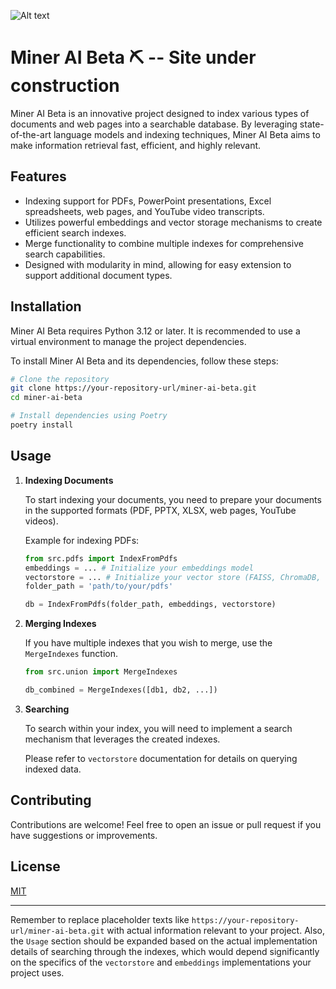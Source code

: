![Alt text](images\logo\MINER-AI.png)

# Miner AI Beta ⛏️ -- Site under construction

Miner AI Beta is an innovative project designed to index various types of documents and web pages into a searchable database. By leveraging state-of-the-art language models and indexing techniques, Miner AI Beta aims to make information retrieval fast, efficient, and highly relevant.

## Features

- Indexing support for PDFs, PowerPoint presentations, Excel spreadsheets, web pages, and YouTube video transcripts.
- Utilizes powerful embeddings and vector storage mechanisms to create efficient search indexes.
- Merge functionality to combine multiple indexes for comprehensive search capabilities.
- Designed with modularity in mind, allowing for easy extension to support additional document types.

## Installation

Miner AI Beta requires Python 3.12 or later. It is recommended to use a virtual environment to manage the project dependencies.

To install Miner AI Beta and its dependencies, follow these steps:

```bash
# Clone the repository
git clone https://your-repository-url/miner-ai-beta.git
cd miner-ai-beta

# Install dependencies using Poetry
poetry install
```

## Usage

1. **Indexing Documents**

   To start indexing your documents, you need to prepare your documents in the supported formats (PDF, PPTX, XLSX, web pages, YouTube videos).

   Example for indexing PDFs:

   ```python
   from src.pdfs import IndexFromPdfs
   embeddings = ... # Initialize your embeddings model
   vectorstore = ... # Initialize your vector store (FAISS, ChromaDB, etc.)
   folder_path = 'path/to/your/pdfs'

   db = IndexFromPdfs(folder_path, embeddings, vectorstore)
   ```

2. **Merging Indexes**

   If you have multiple indexes that you wish to merge, use the `MergeIndexes` function.

   ```python
   from src.union import MergeIndexes

   db_combined = MergeIndexes([db1, db2, ...])
   ```

3. **Searching**

   To search within your index, you will need to implement a search mechanism that leverages the created indexes.

   Please refer to `vectorstore` documentation for details on querying indexed data.

## Contributing

Contributions are welcome! Feel free to open an issue or pull request if you have suggestions or improvements.

## License

[MIT](LICENSE.md)

---

Remember to replace placeholder texts like `https://your-repository-url/miner-ai-beta.git` with actual information relevant to your project. Also, the `Usage` section should be expanded based on the actual implementation details of searching through the indexes, which would depend significantly on the specifics of the `vectorstore` and `embeddings` implementations your project uses.